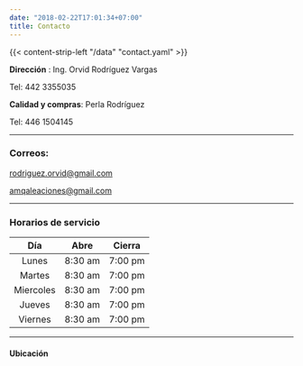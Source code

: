 ```yaml
---
date: "2018-02-22T17:01:34+07:00"
title: Contacto
---
```

<div>
{{< content-strip-left "/data" "contact.yaml" >}}
</div>

 **Dirección** : Ing. Orvid Rodríguez Vargas

Tel: 442 3355035


**Calidad y compras**: Perla Rodríguez 

Tel: 446 1504145 

-------------------

### Correos: 

rodriguez.orvid@gmail.com 

amqaleaciones@gmail.com 

-----------

### Horarios de servicio



| Día        |  Abre     | Cierra   |
| :---:      |  :------: |  :-----: |
| Lunes      | 8:30 am   | 7:00 pm  |
| Martes     | 8:30 am   | 7:00 pm  |  
| Miercoles  | 8:30 am   | 7:00 pm  |
| Jueves     | 8:30 am   | 7:00 pm  |
| Viernes    | 8:30 am   | 7:00 pm  |

--------------------------
#### Ubicación